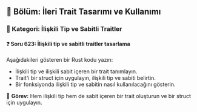 ## 📘 Bölüm: İleri Trait Tasarımı ve Kullanımı  
### 🔹 Kategori: İlişkili Tip ve Sabitli Traitler  
#### ❓ Soru 623: İlişkili tip ve sabitli traitler tasarlama

Aşağıdakileri gösteren bir Rust kodu yazın:

- İlişkili tip ve ilişkili sabit içeren bir trait tanımlayın.
- Trait'i bir struct için uygulayın, ilişkili tip ve sabiti belirtin.
- Bir fonksiyonda ilişkili tip ve sabitin nasıl kullanılacağını gösterin.

🔧 **Görev:** Hem ilişkili tip hem de sabit içeren bir trait oluşturun ve bir struct için uygulayın.
